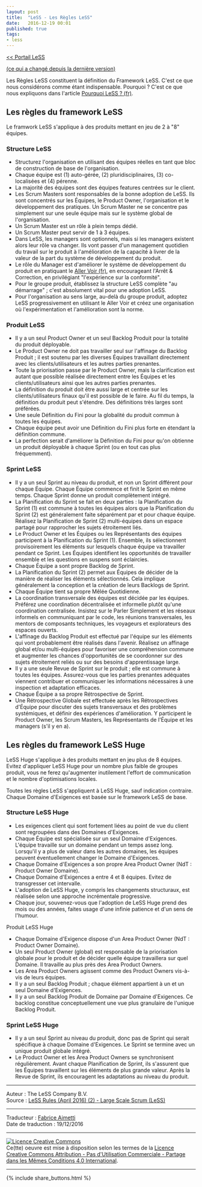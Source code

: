 ```yaml
---
layout: post
title:  "LeSS - Les Règles LeSS"
date:   2016-12-19 00:01
published: true
tags:
- less
---
```


[<< Portail LeSS](http://www.les-traducteurs-agiles.org/2016/12/26/portail-less.html)

[(ce qui a changé depuis la dernière version)](http://less.works/less/rules/rules-changes.html)

Les Règles LeSS constituent la définition du Framework LeSS. C'est ce que nous considérons comme étant indispensable. Pourquoi ? C'est ce que nous expliquons dans l'article [Pourquoi LeSS ? (fr)](http://www.les-traducteurs-agiles.org/2016/12/29/pourquoi-less.html).

## Les règles du framework LeSS

Le framwork LeSS s'applique à des produits mettant en jeu de 2 à "8" équipes.

### Structure LeSS

* Structurez l'organisation en utilisant des équipes réelles en tant que bloc de construction de base de l'organisation.
* Chaque équipe est (1) auto-gérée, (2) pluridisciplinaires, (3) co-localisées et (4) pérenne.
* La majorité des équipes sont des équipes features centrées sur le client.
* Les Scrum Masters sont responsables de la bonne adoption de LeSS. Ils sont concentrés sur les Équipes, le Product Owner, l'organisation et le développement des pratiques. Un Scrum Master ne se concentre pas simplement sur une seule équipe mais sur le système global de l'organisation.
* Un Scrum Master est un rôle à plein temps dédié.
* Un Scrum Master peut servir de 1 à 3 équipes.
* Dans LeSS, les managers sont optionnels, mais si les managers existent alors leur rôle va changer. Ils vont passer d'un management quotidien du travail sur le produit à l'amélioration de la capacité à livrer de la valeur de la part du système de développement du produit.
* Le rôle du Manager est d'améliorer le système de développement du produit en pratiquant le [Aller Voir (fr)](http://www.les-traducteurs-agiles.org/2016/12/26/less-aller-voir.html), en encourageant l'Arrêt & Correction, en privilégiant "l'expérience sur la conformité".
* Pour le groupe produit, établissez la structure LeSS complète "au démarrage" ; c'est absolument vital pour une adoption LeSS.
* Pour l'organisation au sens large, au-delà du groupe produit, adoptez LeSS progressivement en utilisant le Aller Voir et créez une organisation où l'expérimentation et l'amélioration sont la norme.


### Produit LeSS

* Il y a un seul Product Owner et un seul Backlog Produit pour la totalité du produit déployable.
* Le Product Owner ne doit pas travailler seul sur l'affinage du Backlog Produit ; il est soutenu par les diverses Équipes travaillant directement avec les clients/utilisateurs et les autres parties prenantes.
* Toute la priorisation passe par le Product Owner, mais la clarification est autant que possible réalisée directement entre les Équipes et les clients/utilisateurs ainsi que les autres parties prenantes.
* La définition du produit doit être aussi large et centrée sur les clients/utilisateurs finaux qu'il est possible de le faire. Au fil du temps, la définition du produit peut s'étendre. Des définitions très larges sont préférées.
* Une seule Définition du Fini pour la globalité du produit commun à toutes les équipes.
* Chaque équipe peut avoir une Définition du Fini plus forte en étendant la définition commune.
* La perfection serait d'améliorer la Définition du Fini pour qu'on obtienne un produit déployable à chaque Sprint (ou en tout cas plus fréquemment).


### Sprint LeSS

* Il y a un seul Sprint au niveau du produit, et non un Sprint différent pour chaque Équipe. Chaque Équipe commence et finit le Sprint en même temps. Chaque Sprint donne un produit complètement intégré.
* La Planification du Sprint se fait en deux parties : la Planification du Sprint (1) est commune à toutes les équipes alors que la Planification du Sprint (2) est généralement faite séparément par et pour chaque équipe. Réalisez la Planification de Sprint (2) multi-équipes dans un espace partagé pour rapprocher les sujets étroitement liés.
* Le Product Owner et les Équipes ou les Représentants des équipes participent à la Planification du Sprint (1). Ensemble, ils sélectionnent provisoirement les éléments sur lesquels chaque équipe va travailler pendant ce Sprint. Les Équipes identifient les opportunités de travailler ensemble et les questions en suspens sont éclaircies.
* Chaque Équipe a sont propre Backlog de Sprint.
* La Planification du Sprint (2) permet aux Équipes de décider de la manière de réaliser les éléments sélectionnés. Cela implique généralement la conception et la création de leurs Backlogs de Sprint.
* Chaque Équipe tient sa propre Mêlée Quotidienne.
* La coordination transversale des équipes est décidée par les équipes. Préférez une coordination décentralisée et informelle plutôt qu'une coordination centralisée. Insistez sur le Parler Simplement et les réseaux informels en communiquant par le code, les réunions transversales, les mentors de composants techniques, les voyageurs et explorateurs des espaces ouverts.
* L'affinage du Backlog Produit est effectué par l'équipe sur les éléments qui vont probablement être réalisés dans l'avenir. Réalisez un affinage global et/ou multi-équipes pour favoriser une compréhension commune et augmenter les chances d'opportunités de se coordonner sur des sujets étroitement reliés ou sur des besoins d'apprentissage large.
* Il y a une seule Revue de Sprint sur le produit ; elle est commune à toutes les équipes. Assurez-vous que les parties prenantes adéquates viennent contribuer et communiquer les informations nécessaires à une inspection et adaptation efficaces.
* Chaque Équipe a sa propre Rétrospective de Sprint.
* Une Rétrospective Globale est effectuée après les Rétrospectives d'Équipe pour discuter des sujets transversaux et des problèmes systémiques, et définir des expériences d'amélioration. Y participent le Product Owner, les Scrum Masters, les Représentants de l'Équipe et les managers (s'il y en a).



## Les règles du framework LeSS Huge

LeSS Huge s'applique à des produits mettant en jeu plus de 8 équipes. Evitez d'appliquer LeSS Huge pour un nombre plus faible de groupes produit, vous ne ferez qu'augmenter inutilement l'effort de communication et le nombre d'optimisations locales.

Toutes les règles LeSS s'appliquent à LeSS Huge, sauf indication contraire. Chaque Domaine d'Exigences est basée sur le framework LeSS de base.

### Structure LeSS Huge

* Les exigences client qui sont fortement liées au point de vue du client sont regroupées dans des Domaines d'Exigences.
* Chaque Équipe est spécialisée sur un seul Domaine d'Exigences. L'équipe travaille sur un domaine pendant un temps assez long. Lorsqu'il y a plus de valeur dans les autres domaines, les équipes peuvent éventuellement changer le Domaine d'Exigences.
* Chaque Domaine d'Exigences a son propre Area Product Owner (NdT : Product Owner Domaine).
* Chaque Domaine d'Exigences a entre 4 et 8 équipes. Evitez de transgresser cet intervalle.
* L'adoption de LeSS Huge, y compris les changements structuraux, est réalisée selon une approche incrémentale progressive.
* Chaque jour, souvenez-vous que l'adoption de LeSS Huge prend des mois ou des années, faites usage d'une infinie patience et d'un sens de l'humour.


Produit LeSS Huge

* Chaque Domaine d'Exigence dispose d'un Area Product Owner (NdT : Product Owner Domaine).
* Un seul Product Owner (global) est responsable de la priorisation globale pour le produit et de décider quelle équipe travaillera sur quel Domaine. Il travaille au plus près des Area Product Owners.
* Les Area Product Owners agissent comme des Product Owners vis-à-vis de leurs équipes.
* Il y a un seul Backlog Produit ; chaque élément appartient à un et un seul Domaine d'Exigences.
* Il y a un seul Backlog Produit de Domaine par Domaine d'Exigences. Ce backlog constitue conceptuellement une vue plus granulaire de l'unique Backlog Produit.


### Sprint LeSS Huge

* Il y a un seul Sprint au niveau du produit, donc pas de Sprint qui serait spécifique à chaque Domaine d'Exigences. Le Sprint se termine avec un unique produit globale intégré.
* Le Product Owner et les Area Product Owners se synchronisent régulièrement. Avant chaque Planification de Sprint, ils s'assurent que les Équipes travaillent sur les éléments de plus grande valeur. Après la Revue de Sprint, ils encouragent les adaptations au niveau du produit.


---
Auteur : The LeSS Company B.V.  
Source : [LeSS Rules (April 2016) (2) - Large Scale Scrum (LeSS)](http://less.works/less/rules/index.html)  

---
Traducteur : [Fabrice Aimetti](http://www.fabrice-aimetti.fr/)  
Date de traduction : 19/12/2016  

---

<a rel="license" href="http://creativecommons.org/licenses/by-nc-sa/4.0/"><img alt="Licence Creative Commons" style="border-width:0" src="http://i.creativecommons.org/l/by-nc-sa/4.0/88x31.png" /></a><br />Ce(tte) oeuvre est mise à disposition selon les termes de la <a rel="license" href="http://creativecommons.org/licenses/by-nc-sa/4.0/">Licence Creative Commons Attribution - Pas d'Utilisation Commerciale - Partage dans les Mêmes Conditions 4.0 International</a>.

---

{% include share_buttons.html %}
